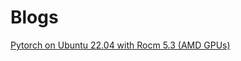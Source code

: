 # Blogs

[Pytorch on Ubuntu 22.04 with Rocm 5.3 (AMD GPUs)](https://newell.github.io/blogs/pytroch-ubuntu-22.04-amd-install.md)
